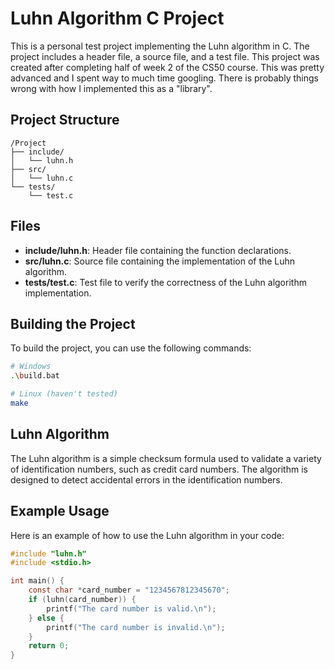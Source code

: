 # Luhn Algorithm C Project

This is a personal test project implementing the Luhn algorithm in C. The project includes a header file, a source file, and a test file. This project was created after completing half of week 2 of the CS50 course. This was pretty advanced and I spent way to much time googling. There is probably things wrong with how I implemented this as a "library".

## Project Structure

```
/Project
├── include/
│   └── luhn.h
├── src/
│   └── luhn.c
└── tests/
    └── test.c
```

## Files

- **include/luhn.h**: Header file containing the function declarations.
- **src/luhn.c**: Source file containing the implementation of the Luhn algorithm.
- **tests/test.c**: Test file to verify the correctness of the Luhn algorithm implementation.

## Building the Project

To build the project, you can use the following commands:

```sh
# Windows
.\build.bat

# Linux (haven't tested)
make
```

## Luhn Algorithm

The Luhn algorithm is a simple checksum formula used to validate a variety of identification numbers, such as credit card numbers. The algorithm is designed to detect accidental errors in the identification numbers.

## Example Usage

Here is an example of how to use the Luhn algorithm in your code:

```c
#include "luhn.h"
#include <stdio.h>

int main() {
    const char *card_number = "1234567812345670";
    if (luhn(card_number)) {
        printf("The card number is valid.\n");
    } else {
        printf("The card number is invalid.\n");
    }
    return 0;
}
```
